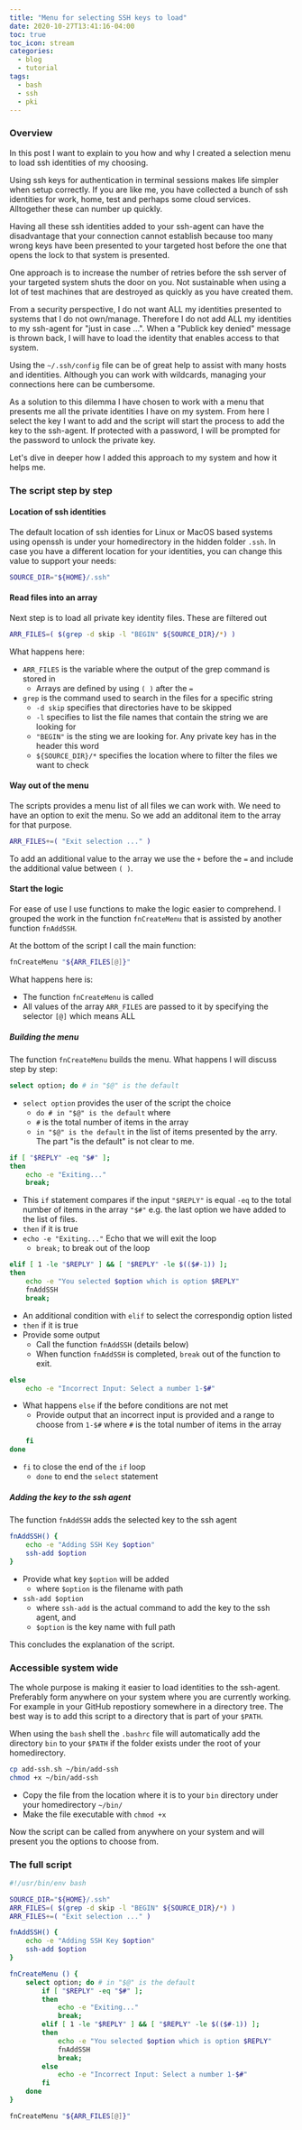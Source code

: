 ```yaml
---
title: "Menu for selecting SSH keys to load"
date: 2020-10-27T13:41:16-04:00
toc: true
toc_icon: stream
categories:
  - blog
  - tutorial
tags:
  - bash
  - ssh
  - pki
---
```


### Overview
In this post I want to explain to you how and why I created a selection menu to load ssh identities of my choosing.

Using ssh keys for authentication in terminal sessions makes life simpler when setup correctly. If you are like me, you have collected a bunch of ssh identities for work, home, test and perhaps some cloud services. Alltogether these can number up quickly. 

Having all these ssh identities added to your ssh-agent can have the disadvantage that your connection cannot establish because too many wrong keys have been presented to your targeted host before the one that opens the lock to that system is presented.

One approach is to increase the number of retries before the ssh server of your targeted system shuts the door on you. Not sustainable when using a lot of test machines that are destroyed as quickly as you have created them.

From a security perspective, I do not want ALL my identities presented to systems that I do not own/manage. Therefore I do not add ALL my identities to my ssh-agent for "just in case ...". When a "Publick key denied" message is thrown back, I will have to load the identity that enables access to that system.

Using the `~/.ssh/config` file can be of great help to assist with many hosts and identities. Although you can work with wildcards, managing your connections here can be cumbersome. 

As a solution to this dilemma I have chosen to work with a menu that presents me all the private identities I have on my system. From here I select the key I want to add and the script will start the process to add the key to the ssh-agent. If protected with a password, I will be prompted for the password to unlock the private key.

Let's dive in deeper how I added this approach to my system and how it helps me.


### The script step by step

#### Location of ssh identities

The default location of ssh identies for Linux or MacOS based systems using openssh is under your homedirectory in the hidden folder `.ssh`. In case you have a different location for your identities, you can change this value to support your needs:

```bash
SOURCE_DIR="${HOME}/.ssh"
```

#### Read files into an array

Next step is to load all private key identity files. These are filtered out

```bash
ARR_FILES=( $(grep -d skip -l "BEGIN" ${SOURCE_DIR}/*) )

```

What happens here:

* `ARR_FILES` is the variable where the output of the grep command is stored in
  * Arrays are defined by using `( )` after the `=`
* `grep` is the command used to search in the files for a specific string
  * `-d skip` specifies that directories have to be skipped
  * `-l` specifies to list the file names that contain the string we are looking for
  * `"BEGIN"` is the sting we are looking for. Any private key has in the header this word
  * `${SOURCE_DIR}/*` specifies the location where to filter the files we want to check


#### Way out of the menu

The scripts provides a menu list of all files we can work with. We need to have an option to exit the menu. So we add an additonal item to the array for that purpose.

```bash
ARR_FILES+=( "Exit selection ..." )
```

To add an additional value to the array we use the `+` before the `=` and include the additional value between `( )`.

#### Start the logic

For ease of use I use functions to make the logic easier to comprehend. I grouped the work in the function `fnCreateMenu` that is assisted by another function `fnAddSSH`.

At the bottom of the script I call the main function:

```bash
fnCreateMenu "${ARR_FILES[@]}"
```

What happens here is:

* The function `fnCreateMenu` is called
* All values of the array `ARR_FILES` are passed to it by specifying the selector `[@]` which means ALL


##### Building the menu

The function `fnCreateMenu` builds the menu. What happens I will discuss step by step:

```bash
select option; do # in "$@" is the default
```

* `select option` provides the user of the script the choice
  * `do # in "$@" is the default` where 
  * `#` is the total number of items in the array
  * `in "$@" is the default` in the list of items presented by the arry. The part "is the default" is not clear to me. 


```bash
if [ "$REPLY" -eq "$#" ];
then
    echo -e "Exiting..."
    break;
```

* This `if` statement compares if the input `"$REPLY"` is equal `-eq` to the total number of items in the array `"$#"` e.g. the last option we have added to the list of files.
* `then` if it is true
* `echo -e "Exiting..."` Echo that we will exit the loop
  * `break;` to break out of the loop

```bash
elif [ 1 -le "$REPLY" ] && [ "$REPLY" -le $(($#-1)) ];
then
    echo -e "You selected $option which is option $REPLY"
    fnAddSSH
    break;
```

* An additional condition with `elif` to select the correspondig option listed
* `then` if it is true
* Provide some output
  * Call the function `fnAddSSH` (details below)
  * When function `fnAddSSH` is completed, `break` out of the function to exit.

```bash
else
    echo -e "Incorrect Input: Select a number 1-$#"
```

* What happens `else` if the before conditions are not met
  * Provide output that an incorrect input is provided and a range to choose from `1-$#` where `#` is the total number of items in the array

```bash
    fi
done
```
 
 * `fi` to close the end of the `if` loop
   * `done` to end the `select` statement 

##### Adding the key to the ssh agent

The function `fnAddSSH` adds the selected key to the ssh agent

```bash
fnAddSSH() {
    echo -e "Adding SSH Key $option"
    ssh-add $option
}
```

* Provide what key `$option` will be added
  * where `$option` is the filename with path
* `ssh-add $option` 
  * where `ssh-add` is the actual command to add the key to the ssh agent, and
  * `$option` is the key name with full path

This concludes the explanation of the script.

### Accessible system wide

The whole purpose is making it easier to load identities to the ssh-agent. Preferably form anywhere on your system where you are currently working. For example in your GitHub repostiory somewhere in a directory tree. The best way is to add this script to a directory that is part of your `$PATH`.

When using the `bash` shell the `.bashrc` file will automatically add the directory `bin` to your `$PATH` if the folder exists under the root of your homedirectory.

```bash
cp add-ssh.sh ~/bin/add-ssh
chmod +x ~/bin/add-ssh
```

* Copy the file from the location where it is to your `bin` directory under your homedirectory `~/bin/`
* Make the file executable with `chmod +x`

Now the script can be called from anywhere on your system and will present you the options to choose from.

### The full script

```bash
#!/usr/bin/env bash

SOURCE_DIR="${HOME}/.ssh"
ARR_FILES=( $(grep -d skip -l "BEGIN" ${SOURCE_DIR}/*) )
ARR_FILES+=( "Exit selection ..." )

fnAddSSH() {
    echo -e "Adding SSH Key $option"
    ssh-add $option
}

fnCreateMenu () {
    select option; do # in "$@" is the default
        if [ "$REPLY" -eq "$#" ];
        then
            echo -e "Exiting..."
            break;
        elif [ 1 -le "$REPLY" ] && [ "$REPLY" -le $(($#-1)) ];
        then
            echo -e "You selected $option which is option $REPLY"
            fnAddSSH
            break;
        else
            echo -e "Incorrect Input: Select a number 1-$#"
        fi
    done
}

fnCreateMenu "${ARR_FILES[@]}"
```
